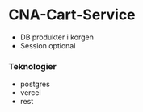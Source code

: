 # CNA-Cart-Service
* DB produkter i korgen
* Session optional

### Teknologier
* postgres
* vercel
* rest
